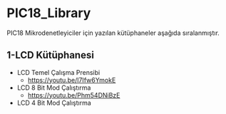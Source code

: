 # PIC18_Library

PIC18 Mikrodenetleyiciler için yazılan kütüphaneler aşağıda sıralanmıştır.



## 1-LCD Kütüphanesi

- LCD Temel Çalışma Prensibi
  - https://youtu.be/l7Ifw6YmokE
- LCD 8 Bit Mod Çalıştırma
  - https://youtu.be/Phm54DNiBzE
- LCD 4 Bit Mod Çalıştırma

